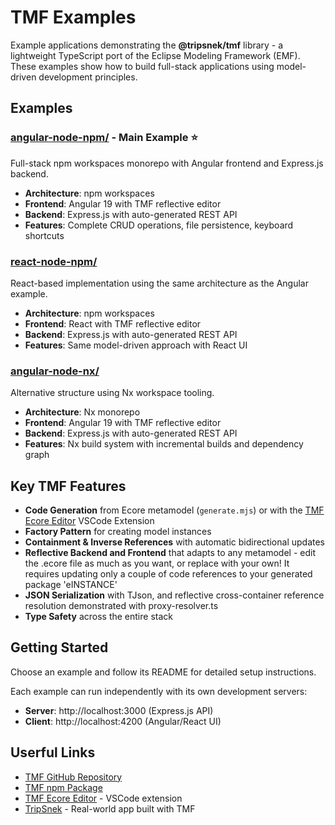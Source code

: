 # TMF Examples

Example applications demonstrating the **@tripsnek/tmf** library - a lightweight TypeScript port of the Eclipse Modeling Framework (EMF). These examples show how to build full-stack applications using model-driven development principles.

## Examples

### [angular-node-npm/](./angular-node-npm/) - **Main Example** ⭐
Full-stack npm workspaces monorepo with Angular frontend and Express.js backend.
- **Architecture**: npm workspaces
- **Frontend**: Angular 19 with TMF reflective editor
- **Backend**: Express.js with auto-generated REST API
- **Features**: Complete CRUD operations, file persistence, keyboard shortcuts

### [react-node-npm/](./react-node-npm/)
React-based implementation using the same architecture as the Angular example.
- **Architecture**: npm workspaces  
- **Frontend**: React with TMF reflective editor
- **Backend**: Express.js with auto-generated REST API
- **Features**: Same model-driven approach with React UI

### [angular-node-nx/](./angular-node-nx/)
Alternative structure using Nx workspace tooling.
- **Architecture**: Nx monorepo
- **Frontend**: Angular 19 with TMF reflective editor
- **Backend**: Express.js with auto-generated REST API
- **Features**: Nx build system with incremental builds and dependency graph

## Key TMF Features

- **Code Generation** from Ecore metamodel (`generate.mjs`) or with the [TMF Ecore Editor](https://github.com/tripsnek/tmf-ecore-editor) VSCode Extension
- **Factory Pattern** for creating model instances
- **Containment & Inverse References** with automatic bidirectional updates
- **Reflective Backend and Frontend** that adapts to any metamodel - edit the .ecore file as much as you want, or replace with your own! It requires updating only a couple of code references to your generated package 'eINSTANCE'
- **JSON Serialization** with TJson, and reflective cross-container reference resolution demonstrated with proxy-resolver.ts
- **Type Safety** across the entire stack

## Getting Started

Choose an example and follow its README for detailed setup instructions. 

Each example can run independently with its own development servers:
- **Server**: http://localhost:3000 (Express.js API)
- **Client**: http://localhost:4200 (Angular/React UI)

## Userful Links

- [TMF GitHub Repository](https://github.com/tripsnek/tmf)
- [TMF npm Package](https://www.npmjs.com/package/@tripsnek/tmf)
- [TMF Ecore Editor](https://github.com/tripsnek/tmf-ecore-editor) - VSCode extension
- [TripSnek](https://tripsnek.com/) - Real-world app built with TMF